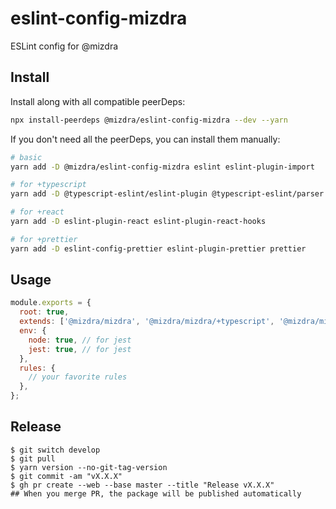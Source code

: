 # eslint-config-mizdra

ESLint config for @mizdra

## Install

Install along with all compatible peerDeps:

```bash
npx install-peerdeps @mizdra/eslint-config-mizdra --dev --yarn
```

If you don't need all the peerDeps, you can install them manually:

```bash
# basic
yarn add -D @mizdra/eslint-config-mizdra eslint eslint-plugin-import

# for +typescript
yarn add -D @typescript-eslint/eslint-plugin @typescript-eslint/parser typescript

# for +react
yarn add -D eslint-plugin-react eslint-plugin-react-hooks

# for +prettier
yarn add -D eslint-config-prettier eslint-plugin-prettier prettier
```

## Usage

```javascript
module.exports = {
  root: true,
  extends: ['@mizdra/mizdra', '@mizdra/mizdra/+typescript', '@mizdra/mizdra/+react', '@mizdra/mizdra/+prettier'],
  env: {
    node: true, // for jest
    jest: true, // for jest
  },
  rules: {
    // your favorite rules
  },
};
```

## Release

```console
$ git switch develop
$ git pull
$ yarn version --no-git-tag-version
$ git commit -am "vX.X.X"
$ gh pr create --web --base master --title "Release vX.X.X"
## When you merge PR, the package will be published automatically
```
